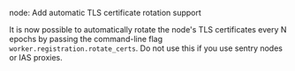 node: Add automatic TLS certificate rotation support

It is now possible to automatically rotate the node's TLS
certificates every N epochs by passing the command-line flag
`worker.registration.rotate_certs`.
Do not use this if you use sentry nodes or IAS proxies.
